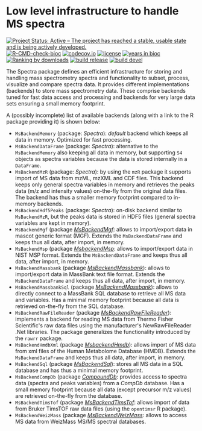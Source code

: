 # Low level infrastructure to handle MS spectra

[![Project Status: Active – The project has reached a stable, usable state and is being actively developed.](https://www.repostatus.org/badges/latest/active.svg)](https://www.repostatus.org/#active)
[![R-CMD-check-bioc](https://github.com/RforMassSpectrometry/Spectra/workflows/R-CMD-check-bioc/badge.svg)](https://github.com/RforMassSpectrometry/Spectra/actions?query=workflow%3AR-CMD-check-bioc)
[![codecov.io](http://codecov.io/github/rformassspectrometry/Spectra/coverage.svg?branch=master)](http://codecov.io/github/rformassspectrometry/Spectra?branch=master)
[![license](https://img.shields.io/badge/license-Artistic--2.0-brightgreen.svg)](https://opensource.org/licenses/Artistic-2.0)
[![years in bioc](http://bioconductor.org/shields/years-in-bioc/Spectra.svg)](https://bioconductor.org/packages/release/bioc/html/Spectra.html)
[![Ranking by downloads](http://bioconductor.org/shields/downloads/release/Spectra.svg)](https://bioconductor.org/packages/stats/bioc/Spectra/)
[![build release](http://bioconductor.org/shields/build/release/bioc/Spectra.svg)](https://bioconductor.org/checkResults/release/bioc-LATEST/Spectra/)
[![build devel](http://bioconductor.org/shields/build/devel/bioc/Spectra.svg)](https://bioconductor.org/checkResults/devel/bioc-LATEST/Spectra/)

The Spectra package defines an efficient infrastructure for storing and handling
mass spectrometry spectra and functionality to subset, process, visualize and
compare spectra data. It provides different implementations (backends) to store
mass spectrometry data. These comprise backends tuned for fast data access and
processing and backends for very large data sets ensuring a small memory
footprint.

A (possibly incomplete) list of available backends (along with a link to the R
package providing it) is shown below:

- `MsBackendMemory` (package: *Spectra*): *default* backend which keeps all data
  in memory. Optimized for fast processing.
- `MsBackendDataFrame` (package: *Spectra*): alternative to the
  `MsBackendMemory` also keeping all data in memory, but supporting `S4` objects
  as spectra variables because the data is stored internally in a `DataFrame`.
- `MsBackendMzR` (package: *Spectra*): by using the `mzR` package it supports
  import of MS data from mzML, mzXML and CDF files. This backend keeps only
  general spectra variables in memory and retrieves the peaks data (m/z and
  intensity values) on-the-fly from the original data files. The backend has
  thus a smaller memory footprint compared to in-memory backends.
- `MsBackendHdf5Peaks` (package: *Spectra*): on-disk backend similar to
  `MsBackendMzR`, but the peaks data is stored in HDF5 files (general spectra
  variables are kept in memory).
- `MsBackendMgf` (package
  [*MsBackendMgf*](https://github.com/rformassspectrometry/MsBackendMgf): allows
  to import/export data in mascot generic format (MGF). Extends the
  `MsBackendDataFrame` and keeps thus all data, after import, in memory.
- `MsBackendMsp` (package
  [*MsbackendMsp*](https://github.com/rformassspectrometry/MsBackendMsp): allows
  to import/export data in NIST MSP format. Extends the `MsBackendDataFrame` and
  keeps thus all data, after import, in memory.
- `MsBackendMassbank` (package
  [*MsBackendMassbank*](https://github.com/rformassspectrometry/MsBackendMassbank)):
  allows to import/export data in MassBank text file format. Extends the
  `MsBackendDataFrame` and keeps thus all data, after import, in memory.
- `MsBackendMassbankSql` (package
  [*MsBackendMassbank*](https://github.com/rformassspectrometry/MsBackendMassbank)):
  allows to directly connect to a MassBank SQL database to retrieve all MS data
  and variables. Has a minimal memory footprint because all data is retrieved
  on-the-fly from the SQL database.
- `MsBackendRawFileReader` (package
  [*MsBackendRawFileReader*](https://github.com/fgcz/MsBackendRawFileReader)):
  implements a backend for reading MS data from Thermo Fisher Scientific's raw
  data files using the manufacturer's NewRawFileReader .Net libraries. The
  package generalizes the functionality introduced by the `rawrr` package.
- `MsBackendHmdbXml` (package
  [*MsbackendHmdb*](https://github.com/rformassspectrometry/MsBackendHmdb)):
  allows import of MS data from xml files of the Human Metabolome Database
  (HMDB). Extends the `MsBackendDataFrame` and keeps thus all data, after
  import, in memory.
- `MsBackendSql` (package
  [*MsBackendSql*](https://github.com/rformassspectrometry/MsBackendSql)):
  stores all MS data in a SQL database and has thus a minimal memory footprint.
- `MsBackendCompDb` (package
  [*CompoundDb*](https://github.com/rformassspectrometry/CompoundDb): provides
  access to spectra data (spectra and peaks variables) from a *CompDb*
  database. Has a small memory footprint because all data (except precursor m/z
  values) are retrieved on-the-fly from the database.
- `MsBackendTimsTof` (package
  [*MsBackendTimsTof*](https://github.com/rformassspectrometry/MsBackendTimsTof):
  allows import of data from Bruker TimsTOF raw data files (using the
  `opentimsr` R package).
- `MsBackendWeizMass` (package
  [*MsBackendWeizMass*](https://github.com/rformassspectrometry/MsBackendWeizMass):
  allows to access MS data from WeizMass MS/MS spectral databases.
